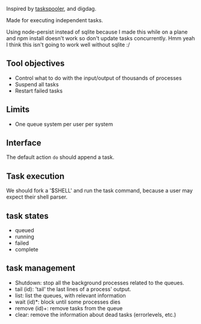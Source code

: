 Inspired by [taskspooler](http://freshmeat.net/projects/taskspooler/), and digdag.

Made for executing independent tasks.

Using node-persist instead of sqlite because I made this while on a plane and npm install doesn't work so don't update tasks concurrently. Hmm yeah I think this isn't going to work well without sqlite :/

## Tool objectives

- Control what to do with the input/output of thousands of processes
- Suspend all tasks
- Restart failed tasks

## Limits

- One queue system per user per system

## Interface

The default action `do` should append a task.

## Task execution

We should fork a '\$SHELL' and run the task command, because a user may expect their shell parser.

## task states

- queued
- running
- failed
- complete

## task management

- Shutdown: stop all the background processes related to the queues.
- tail (id): 'tail' the last lines of a process' output.
- list: list the queues, with relevant information
- wait (id)\*: block until some processes dies
- remove (id)+: remove tasks from the queue
- clear: remove the information about dead tasks (errorlevels, etc.)
